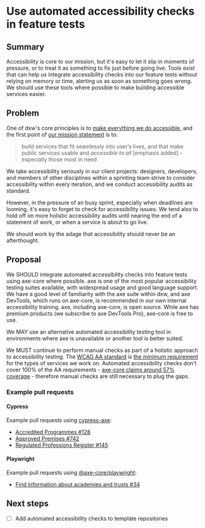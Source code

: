 # Use automated accessibility checks in feature tests

## Summary

Accessibility is core to our mission, but it's easy to let it slip in moments of
pressure, or to treat it as something to fix just before going live. Tools exist
that can help us integrate accessibility checks into our feature tests without
relying on memory or time, alerting us as soon as something goes wrong. We
should use these tools where possible to make building accessible services
easier.

## Problem

One of dxw's core principles is to [make everything we do
accessible][dxw-accessibility-principle], and the first point of [our mission
statement][dxw-mission-statement] is to:

> build services that fit seamlessly into user’s lives, and that make public
> services usable and _accessible to all_ [emphasis added] – especially those
> most in need

We take accessibility seriously in our client projects: designers, developers,
and members of other disciplines within a sprinting team strive to consider
accessibility within every iteration, and we conduct accessibility audits as
standard.

However, in the pressure of an busy sprint, especially when deadlines are
looming, it's easy to forget to check for accessibility issues. We tend also to
hold off on more holistic accessibility audits until nearing the end of a
statement of work, or when a service is about to go live.

We should work by the adage that accessibility should never be an afterthought.

## Proposal

We SHOULD integrate automated accessibility checks into feature tests using
axe-core where possible. axe is one of the most popular accessibility testing
suites available, with widespread usage and good language support. We have a
good level of familiarity with the axe suite within dxw, and axe DevTools, which
runs on axe-core, is recommended in our own internal accessibility training.
axe, including axe-core, is open source. While axe has premium products (we
subscribe to axe DevTools Pro), axe-core is free to use.

We MAY use an alternative automated accessibility testing tool in environments
where axe is unavailable or another tool is better suited.

We MUST continue to perform manual checks as part of a holistic approach to
accessibility testing. The [WCAG AA
standard][gov-uk-accessibility-requirements-wcag] is [the minimum
requirement][gov-uk-accessibility-requirements-services] for the types of
services we work on. Automated accessibility checks don't cover 100% of the AA
requirements - [axe-core claims around 57% coverage][axe-coverage-report] -
therefore manual checks are still necessary to plug the gaps.

### Example pull requests

#### Cypress

Example pull requests using [cypress-axe][axe-cypress]:

- [Accredited Programmes #128][moj-accredited-programmes-128]
- [Approved Premises #742][moj-approved-premises-742]
- [Regulated Professions Register #145][moj-regulated-professions-register-145]

#### Playwright

Example pull requests using [@axe-core/playwright][axe-playwright]:

- [Find information about academies and trusts
  #34][dfe-find-information-about-academies-and-trusts-34]

## Next steps

- [ ] Add automated accessibility checks to template repositories

<!-- prettier-ignore-start -->
[axe-coverage-report]: https://www.deque.com/automated-accessibility-testing-coverage
[axe-cypress]: https://github.com/component-driven/cypress-axe
[axe-playwright]: https://github.com/dequelabs/axe-core-npm/tree/develop/packages/playwright
[dfe-find-information-about-academies-and-trusts-34]: https://github.com/DFE-Digital/find-information-about-academies-and-trusts/pull/34
[dxw-accessibility-principle]: https://playbook.dxw.com/who-we-are/#make-everything-we-do-accessible
[dxw-mission-statement]: https://playbook.dxw.com/who-we-are/#our-mission
[gov-uk-accessibility-requirements-wcag]: https://www.gov.uk/service-manual/helping-people-to-use-your-service/understanding-wcag#meeting-government-accessibility-requirements
[gov-uk-accessibility-requirements-services]: https://www.gov.uk/service-manual/helping-people-to-use-your-service/making-your-service-accessible-an-introduction#meeting-government-accessibility-requirements
[moj-accredited-programmes-128]: https://github.com/ministryofjustice/hmpps-accredited-programmes-ui/pull/128
[moj-approved-premises-742]: https://github.com/ministryofjustice/hmpps-approved-premises-ui/pull/742
[moj-regulated-professions-register-145]: https://github.com/UKGovernmentBEIS/regulated-professions-register/pull/145
<!-- prettier-ignore-end -->

